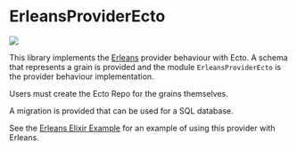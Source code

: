 # ErleansProviderEcto

![](https://github.com/erleans/erleans_provider_ecto/workflows/ErleansProviderEcto%20tests/badge.svg)

This library implements the [Erleans](https://github.com/erleans/erleans) provider behaviour with Ecto. A schema that represents a grain is provided and the module `ErleansProviderEcto` is the provider behaviour implementation.

Users must create the Ecto Repo for the grains themselves. 

A migration is provided that can be used for a SQL database.

See the [Erleans Elixir Example](https://github.com/erleans/erleans_elixir_example) for an example of using this provider with Erleans.
